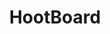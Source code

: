 ---
blog: https://about.hootboard.com/blog
facebook: https://facebook.com/HootBoard
instagram: https://instagram.com/hootboardofficial
linkedin: https://linkedin.com/company/hootboard
logohandle: hootboard
sort: hootboard
title: HootBoard
twitter: https://x.com/HootBoard
website: https://www.hootboard.com/
---
